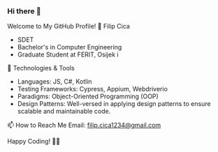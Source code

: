 ### Hi there 👋

<!--
**FC122/FC122** is a ✨ _special_ ✨ repository because its `README.md` (this file) appears on your GitHub profile.

Here are some ideas to get you started:

- 🔭 I’m currently working on ...
- 🌱 I’m currently learning ...
- 👯 I’m looking to collaborate on ...
- 🤔 I’m looking for help with ...
- 💬 Ask me about ...
- 📫 How to reach me: ...
- 😄 Pronouns: ...
- ⚡ Fun fact: ...
-->
Welcome to My GitHub Profile! 👋
Filip Cica
  - SDET
  - Bachelor's in Computer Engineering
  - Graduate Student at FERIT, Osijek i

🔧 Technologies & Tools
  - Languages: JS, C#, Kotlin
  - Testing Frameworks: Cypress, Appium, Webdriverio
  - Paradigms: Object-Oriented Programming (OOP)
  - Design Patterns: Well-versed in applying design patterns to ensure scalable and maintainable code.

📫 How to Reach Me
Email: filip.cica1234@gmail.com

Happy Coding! 🚀✨
